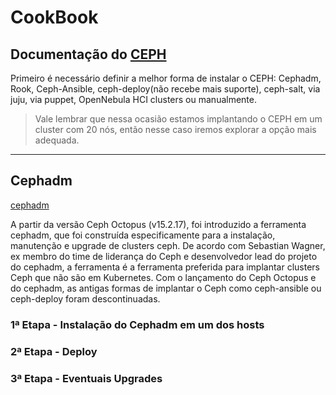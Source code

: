 # CookBook
## Documentação do [CEPH](https://docs.ceph.com/en/reef/)

Primeiro é necessário definir a melhor forma de instalar o CEPH: Cephadm, Rook, Ceph-Ansible, ceph-deploy(não recebe mais suporte), ceph-salt, via juju, via puppet, OpenNebula HCI clusters ou manualmente.
> Vale lembrar que nessa ocasião estamos implantando o CEPH em um cluster com 20 nós, então nesse caso iremos explorar a opção mais adequada.

------------------------------------------------------------------------------------------------------------------------------------

## Cephadm
[cephadm]([https://docs.ceph.com/en/reef/install/index_manual/#install-manual](https://docs.ceph.com/en/quincy/cephadm/index.html))

A partir da versão Ceph Octopus (v15.2.17), foi introduzido a ferramenta cephadm, que foi construída especificamente para a instalação, manutenção e upgrade de clusters ceph. De acordo com Sebastian Wagner, ex membro do time de liderança do Ceph e desenvolvedor lead do projeto do cephadm, a ferramenta é a ferramenta preferida para implantar clusters Ceph que não são em Kubernetes. Com o lançamento do Ceph Octopus e do cephadm, as antigas formas de implantar o Ceph como ceph-ansible ou ceph-deploy foram descontinuadas.

### 1ª Etapa - Instalação do Cephadm em um dos hosts




### 2ª Etapa - Deploy


### 3ª Etapa - Eventuais Upgrades
